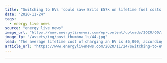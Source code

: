 ```yaml
---
title: "Switching to EVs ‘could save Brits £57k on lifetime fuel costs’"
date: "2020-11-24"
tags: 
  - energy live news
source: "energy live news"
image_url: "https://www.energylivenews.com/wp-content/uploads/2020/08/shutterstock_1213178353.jpg"
image_fp: "/assets/img/post_thumbnails/44.jpg"
lead: "The average lifetime cost of charging an EV is £6,000, according to new research by the energy company EDF "
article_url: "https://www.energylivenews.com/2020/11/24/switching-to-evs-could-save-brits-57k-on-lifetime-fuel-costs/"
---
```


---
